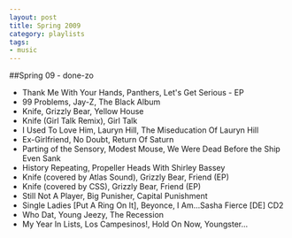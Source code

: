 ```yaml
---
layout: post
title: Spring 2009
category: playlists
tags:
- music
---
```

##Spring 09 - done-zo

* Thank Me With Your Hands, Panthers, Let's Get Serious - EP
* 99 Problems, Jay-Z, The Black Album
* Knife, Grizzly Bear, Yellow House
* Knife (Girl Talk Remix), Girl Talk
* I Used To Love Him, Lauryn Hill, The Miseducation Of Lauryn Hill
* Ex-Girlfriend, No Doubt, Return Of Saturn
* Parting of the Sensory, Modest Mouse, We Were Dead Before the Ship Even Sank
* History Repeating, Propeller Heads With Shirley Bassey
* Knife (covered by Atlas Sound), Grizzly Bear, Friend (EP)
* Knife (covered by CSS), Grizzly Bear, Friend (EP)
* Still Not A Player, Big Punisher, Capital Punishment
* Single Ladies [Put A Ring On It], Beyonce, I Am...Sasha Fierce [DE] CD2
* Who Dat, Young Jeezy, The Recession
* My Year In Lists, Los Campesinos!, Hold On Now, Youngster...